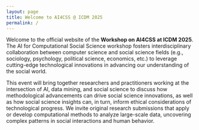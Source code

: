 ```yaml
---
layout: page
title: Welcome to AI4CSS @ ICDM 2025
permalink: /
---
```


Welcome to the official website of the **Workshop on AI4CSS at ICDM 2025**. The AI for Computational Social Science workshop fosters interdisciplinary collaboration between computer science and social science fields (e.g., sociology, psychology, political science, economics, etc.) to leverage cutting-edge technological innovations in advancing our understanding of the social world.

This event will bring together researchers and practitioners working at the intersection of AI, data mining, and social science to discuss how methodological advancements can drive social science innovations, as well as how social science insights can, in turn, inform ethical considerations of technological progress. We invite original research submissions that apply or develop computational methods to analyze large-scale data, uncovering complex patterns in social interactions and human behavior. 
